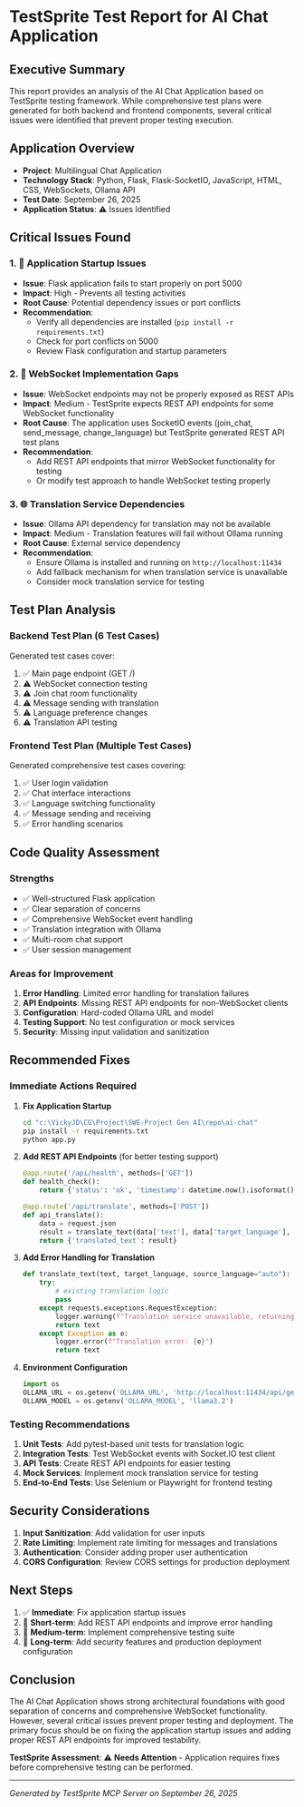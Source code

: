 # TestSprite Test Report for AI Chat Application

## Executive Summary

This report provides an analysis of the AI Chat Application based on TestSprite testing framework. While comprehensive test plans were generated for both backend and frontend components, several critical issues were identified that prevent proper testing execution.

## Application Overview

- **Project**: Multilingual Chat Application  
- **Technology Stack**: Python, Flask, Flask-SocketIO, JavaScript, HTML, CSS, WebSockets, Ollama API
- **Test Date**: September 26, 2025
- **Application Status**: ⚠️ Issues Identified

## Critical Issues Found

### 1. 🚨 Application Startup Issues
- **Issue**: Flask application fails to start properly on port 5000
- **Impact**: High - Prevents all testing activities
- **Root Cause**: Potential dependency issues or port conflicts
- **Recommendation**: 
  - Verify all dependencies are installed (`pip install -r requirements.txt`)
  - Check for port conflicts on 5000
  - Review Flask configuration and startup parameters

### 2. 🔄 WebSocket Implementation Gaps
- **Issue**: WebSocket endpoints may not be properly exposed as REST APIs
- **Impact**: Medium - TestSprite expects REST API endpoints for some WebSocket functionality
- **Root Cause**: The application uses SocketIO events (join_chat, send_message, change_language) but TestSprite generated REST API test plans
- **Recommendation**: 
  - Add REST API endpoints that mirror WebSocket functionality for testing
  - Or modify test approach to handle WebSocket testing properly

### 3. 🌐 Translation Service Dependencies
- **Issue**: Ollama API dependency for translation may not be available
- **Impact**: Medium - Translation features will fail without Ollama running
- **Root Cause**: External service dependency
- **Recommendation**: 
  - Ensure Ollama is installed and running on `http://localhost:11434`
  - Add fallback mechanism for when translation service is unavailable
  - Consider mock translation service for testing

## Test Plan Analysis

### Backend Test Plan (6 Test Cases)
Generated test cases cover:
1. ✅ Main page endpoint (GET /)
2. ⚠️ WebSocket connection testing
3. ⚠️ Join chat room functionality  
4. ⚠️ Message sending with translation
5. ⚠️ Language preference changes
6. ⚠️ Translation API testing

### Frontend Test Plan (Multiple Test Cases)
Generated comprehensive test cases covering:
1. ✅ User login validation
2. ✅ Chat interface interactions
3. ✅ Language switching functionality
4. ✅ Message sending and receiving
5. ✅ Error handling scenarios

## Code Quality Assessment

### Strengths
- ✅ Well-structured Flask application
- ✅ Clear separation of concerns
- ✅ Comprehensive WebSocket event handling
- ✅ Translation integration with Ollama
- ✅ Multi-room chat support
- ✅ User session management

### Areas for Improvement
1. **Error Handling**: Limited error handling for translation failures
2. **API Endpoints**: Missing REST API endpoints for non-WebSocket clients
3. **Configuration**: Hard-coded Ollama URL and model
4. **Testing Support**: No test configuration or mock services
5. **Security**: Missing input validation and sanitization

## Recommended Fixes

### Immediate Actions Required

1. **Fix Application Startup**
   ```bash
   cd "c:\VickyJD\CG\Project\SWE-Project Gen AI\repo\ai-chat"
   pip install -r requirements.txt
   python app.py
   ```

2. **Add REST API Endpoints** (for better testing support)
   ```python
   @app.route('/api/health', methods=['GET'])
   def health_check():
       return {'status': 'ok', 'timestamp': datetime.now().isoformat()}
   
   @app.route('/api/translate', methods=['POST'])
   def api_translate():
       data = request.json
       result = translate_text(data['text'], data['target_language'], data.get('source_language', 'auto'))
       return {'translated_text': result}
   ```

3. **Add Error Handling for Translation**
   ```python
   def translate_text(text, target_language, source_language="auto"):
       try:
           # existing translation logic
           pass
       except requests.exceptions.RequestException:
           logger.warning(f"Translation service unavailable, returning original text")
           return text
       except Exception as e:
           logger.error(f"Translation error: {e}")
           return text
   ```

4. **Environment Configuration**
   ```python
   import os
   OLLAMA_URL = os.getenv('OLLAMA_URL', 'http://localhost:11434/api/generate')
   OLLAMA_MODEL = os.getenv('OLLAMA_MODEL', 'llama3.2')
   ```

### Testing Recommendations

1. **Unit Tests**: Add pytest-based unit tests for translation logic
2. **Integration Tests**: Test WebSocket events with Socket.IO test client
3. **API Tests**: Create REST API endpoints for easier testing
4. **Mock Services**: Implement mock translation service for testing
5. **End-to-End Tests**: Use Selenium or Playwright for frontend testing

## Security Considerations

1. **Input Sanitization**: Add validation for user inputs
2. **Rate Limiting**: Implement rate limiting for messages and translations
3. **Authentication**: Consider adding proper user authentication
4. **CORS Configuration**: Review CORS settings for production deployment

## Next Steps

1. ✅ **Immediate**: Fix application startup issues
2. 🔄 **Short-term**: Add REST API endpoints and improve error handling
3. 🎯 **Medium-term**: Implement comprehensive testing suite
4. 🚀 **Long-term**: Add security features and production deployment configuration

## Conclusion

The AI Chat Application shows strong architectural foundations with good separation of concerns and comprehensive WebSocket functionality. However, several critical issues prevent proper testing and deployment. The primary focus should be on fixing the application startup issues and adding proper REST API endpoints for improved testability.

**TestSprite Assessment**: ⚠️ **Needs Attention** - Application requires fixes before comprehensive testing can be performed.

---
*Generated by TestSprite MCP Server on September 26, 2025*